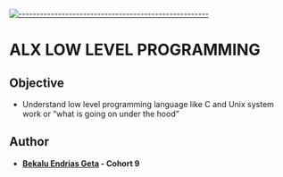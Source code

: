 <!-- ⚠️ This README has been generated from the file(s) "blueprint.md" ⚠️-->
[![-----------------------------------------------------](https://raw.githubusercontent.com/andreasbm/readme/master/assets/lines/colored.png)](#ALX_LOW_LEVEL_PROGRAMMING)

# ALX LOW LEVEL PROGRAMMING

## Objective
* Understand low level programming language like C and Unix system work or “what is going on under the hood”

## Author

* **[Bekalu Endrias Geta](https://github.com/bekalue) - Cohort 9**
